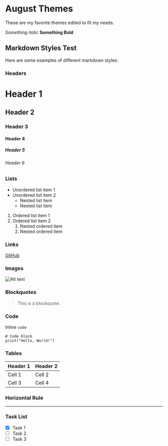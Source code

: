 # August Themes

These are my favorite themes edited to fit my needs.


*Something italic*
**Something Bold**

## Markdown Styles Test

Here are some examples of different markdown styles:

### Headers

# Header 1
## Header 2
### Header 3
#### Header 4
##### Header 5
###### Header 6

### Lists

- Unordered list item 1
- Unordered list item 2
    - Nested list item
    - Nested list item

1. Ordered list item 1
2. Ordered list item 2
     1. Nested ordered item
     2. Nested ordered item

### Links

[GitHub](https://github.com)

### Images

![Alt text](https://via.placeholder.com/150)

### Blockquotes

> This is a blockquote.

### Code

Inline `code`

```
# Code block
print("Hello, World!")
```

### Tables

| Header 1 | Header 2 |
|----------|----------|
| Cell 1   | Cell 2   |
| Cell 3   | Cell 4   |

### Horizontal Rule

---

### Task List

- [x] Task 1
- [ ] Task 2
- [ ] Task 3